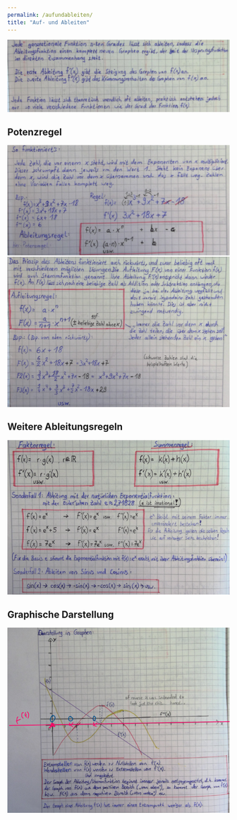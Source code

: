 ```yaml
---
permalink: /aufundableiten/
title: "Auf- und Ableiten"
---
```


![](assets/images/2022-06-20-22-25-25.png)

## Potenzregel

![](assets/images/2022-06-20-22-26-00.png)
![](assets/images/2022-06-20-22-26-48.png)

## Weitere Ableitungsregeln

![](assets/images/2022-06-20-23-56-09.png)

## Graphische Darstellung

![](../assets/images/2022-06-21-00-05-32.png)